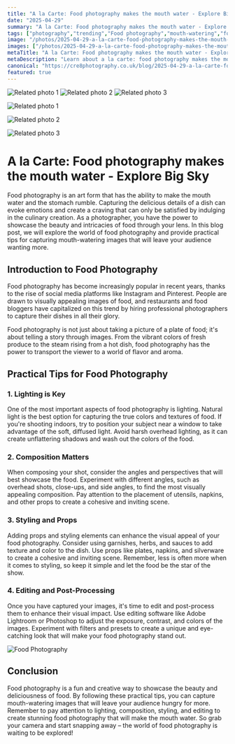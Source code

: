 ```yaml
---
title: "A la Carte: Food photography makes the mouth water - Explore Big Sky"
date: "2025-04-29"
summary: "A la Carte: Food photography makes the mouth water - Explore Big Sky - A trending topic in photography."
tags: ["photography","trending","Food photography","mouth-watering","food bloggers","lighting","composition","styling","props","editing","post-processing","Instagram"]
image: "/photos/2025-04-29-a-la-carte-food-photography-makes-the-mouth-water-explore-big-sky-1.jpg"
images: ["/photos/2025-04-29-a-la-carte-food-photography-makes-the-mouth-water-explore-big-sky-1.jpg","/photos/2025-04-29-a-la-carte-food-photography-makes-the-mouth-water-explore-big-sky-2.jpg","/photos/2025-04-29-a-la-carte-food-photography-makes-the-mouth-water-explore-big-sky-3.jpg"]
metaTitle: "A la Carte: Food photography makes the mouth water - Explore Big Sky | cre8 Photography"
metaDescription: "Learn about a la carte: food photography makes the mouth water - explore big sky in photography with practical tips and insights."
canonical: "https://cre8photography.co.uk/blog/2025-04-29-a-la-carte-food-photography-makes-the-mouth-water-explore-big-sky"
featured: true
---
```


<!-- Gallery as HTML -->

<div class="grid grid-cols-1 sm:grid-cols-2 md:grid-cols-3 gap-4">
  <img src="/photos/2025-04-29-a-la-carte-food-photography-makes-the-mouth-water-explore-big-sky-1.jpg" alt="Related photo 1" class="w-full rounded-lg" />
<img src="/photos/2025-04-29-a-la-carte-food-photography-makes-the-mouth-water-explore-big-sky-2.jpg" alt="Related photo 2" class="w-full rounded-lg" />
<img src="/photos/2025-04-29-a-la-carte-food-photography-makes-the-mouth-water-explore-big-sky-3.jpg" alt="Related photo 3" class="w-full rounded-lg" />
</div>


<!-- Gallery as Markdown -->
![Related photo 1](/photos/2025-04-29-a-la-carte-food-photography-makes-the-mouth-water-explore-big-sky-1.jpg)


![Related photo 2](/photos/2025-04-29-a-la-carte-food-photography-makes-the-mouth-water-explore-big-sky-2.jpg)


![Related photo 3](/photos/2025-04-29-a-la-carte-food-photography-makes-the-mouth-water-explore-big-sky-3.jpg)



# A la Carte: Food photography makes the mouth water - Explore Big Sky

Food photography is an art form that has the ability to make the mouth water and the stomach rumble. Capturing the delicious details of a dish can evoke emotions and create a craving that can only be satisfied by indulging in the culinary creation. As a photographer, you have the power to showcase the beauty and intricacies of food through your lens. In this blog post, we will explore the world of food photography and provide practical tips for capturing mouth-watering images that will leave your audience wanting more.

## Introduction to Food Photography

Food photography has become increasingly popular in recent years, thanks to the rise of social media platforms like Instagram and Pinterest. People are drawn to visually appealing images of food, and restaurants and food bloggers have capitalized on this trend by hiring professional photographers to capture their dishes in all their glory.

Food photography is not just about taking a picture of a plate of food; it's about telling a story through images. From the vibrant colors of fresh produce to the steam rising from a hot dish, food photography has the power to transport the viewer to a world of flavor and aroma.

## Practical Tips for Food Photography

### 1. Lighting is Key

One of the most important aspects of food photography is lighting. Natural light is the best option for capturing the true colors and textures of food. If you're shooting indoors, try to position your subject near a window to take advantage of the soft, diffused light. Avoid harsh overhead lighting, as it can create unflattering shadows and wash out the colors of the food.

### 2. Composition Matters

When composing your shot, consider the angles and perspectives that will best showcase the food. Experiment with different angles, such as overhead shots, close-ups, and side angles, to find the most visually appealing composition. Pay attention to the placement of utensils, napkins, and other props to create a cohesive and inviting scene.

### 3. Styling and Props

Adding props and styling elements can enhance the visual appeal of your food photography. Consider using garnishes, herbs, and sauces to add texture and color to the dish. Use props like plates, napkins, and silverware to create a cohesive and inviting scene. Remember, less is often more when it comes to styling, so keep it simple and let the food be the star of the show.

### 4. Editing and Post-Processing

Once you have captured your images, it's time to edit and post-process them to enhance their visual impact. Use editing software like Adobe Lightroom or Photoshop to adjust the exposure, contrast, and colors of the images. Experiment with filters and presets to create a unique and eye-catching look that will make your food photography stand out.

![Food Photography](/path/to/image.jpg)

## Conclusion

Food photography is a fun and creative way to showcase the beauty and deliciousness of food. By following these practical tips, you can capture mouth-watering images that will leave your audience hungry for more. Remember to pay attention to lighting, composition, styling, and editing to create stunning food photography that will make the mouth water. So grab your camera and start snapping away – the world of food photography is waiting to be explored!

